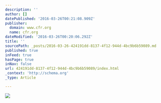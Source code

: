 ```yaml
---
description: ''
author: []
datePublished: '2016-03-26T00:21:08.909Z'
publisher:
  domain: www.cfr.org
  name: cfr.org
dateModified: '2016-03-26T00:20:06.292Z'
title: ''
sourcePath: _posts/2016-03-26-424191dd-8137-4f12-944d-4bc9b6b59089.md
published: true
inFeed: true
hasPage: true
inNav: false
url: 424191dd-8137-4f12-944d-4bc9b6b59089/index.html
_context: 'http://schema.org'
_type: Article

---
```

![](http://i.cfr.org/content/ips/assets/sunni-shia-divide/Sunni-Shia-Divide-CFR-InfoGuide-Cover_0.jpg)